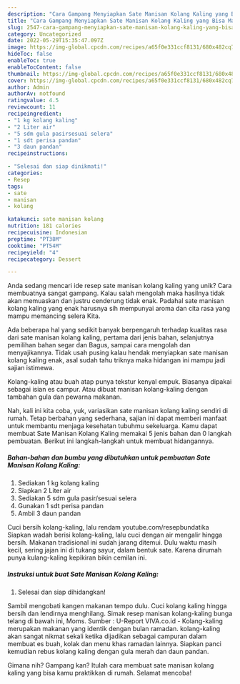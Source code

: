 ```yaml
---
description: "Cara Gampang Menyiapkan Sate Manisan Kolang Kaling yang Bisa Manjain Lidah"
title: "Cara Gampang Menyiapkan Sate Manisan Kolang Kaling yang Bisa Manjain Lidah"
slug: 2547-cara-gampang-menyiapkan-sate-manisan-kolang-kaling-yang-bisa-manjain-lidah
category: Uncategorized
date: 2022-05-29T15:35:47.097Z
image: https://img-global.cpcdn.com/recipes/a65f0e331ccf8131/680x482cq70/sate-manisan-kolang-kaling-foto-resep-utama.jpg
hideToc: false
enableToc: true
enableTocContent: false
thumbnail: https://img-global.cpcdn.com/recipes/a65f0e331ccf8131/680x482cq70/sate-manisan-kolang-kaling-foto-resep-utama.jpg
cover: https://img-global.cpcdn.com/recipes/a65f0e331ccf8131/680x482cq70/sate-manisan-kolang-kaling-foto-resep-utama.jpg
author: Admin
authorAv: notfound
ratingvalue: 4.5
reviewcount: 11
recipeingredient:
- "1 kg kolang kaling"
- "2 Liter air"
- "5 sdm gula pasirsesuai selera"
- "1 sdt perisa pandan"
- "3 daun pandan"
recipeinstructions:

- "Selesai dan siap dinikmati!"
categories:
- Resep
tags:
- sate
- manisan
- kolang

katakunci: sate manisan kolang 
nutrition: 181 calories
recipecuisine: Indonesian
preptime: "PT38M"
cooktime: "PT54M"
recipeyield: "4"
recipecategory: Dessert

---
```





Anda sedang mencari ide resep sate manisan kolang kaling yang unik? Cara membuatnya sangat gampang. Kalau salah mengolah maka hasilnya tidak akan memuaskan dan justru cenderung tidak enak. Padahal sate manisan kolang kaling yang enak harusnya sih mempunyai aroma dan cita rasa yang mampu memancing selera Kita.





Ada beberapa hal yang sedikit banyak berpengaruh terhadap kualitas rasa dari sate manisan kolang kaling, pertama dari jenis bahan, selanjutnya pemilihan bahan segar dan Bagus, sampai cara mengolah dan menyajikannya. Tidak usah pusing kalau hendak menyiapkan sate manisan kolang kaling enak,      asal sudah tahu triknya maka hidangan ini mampu jadi sajian istimewa.














Kolang-kaling atau buah atap punya tekstur kenyal empuk. Biasanya dipakai sebagai isian es campur. Atau dibuat manisan kolang-kaling dengan tambahan gula dan pewarna makanan.






Nah, kali ini kita coba, yuk, variasikan sate manisan kolang kaling sendiri di rumah. Tetap berbahan yang sederhana, sajian ini dapat memberi manfaat untuk membantu menjaga kesehatan tubuhmu sekeluarga. Kamu dapat membuat Sate Manisan Kolang Kaling memakai 5 jenis bahan dan 0 langkah pembuatan. Berikut ini langkah-langkah untuk membuat hidangannya.

<!--inarticleads1-->

##### Bahan-bahan dan bumbu yang dibutuhkan untuk pembuatan Sate Manisan Kolang Kaling:

1. Sediakan 1 kg kolang kaling
1. Siapkan 2 Liter air
1. Sediakan 5 sdm gula pasir/sesuai selera
1. Gunakan 1 sdt perisa pandan
1. Ambil 3 daun pandan


Cuci bersih kolang-kaling, lalu rendam youtube.com/resepbundatika Siapkan wadah berisi kolang-kaling, lalu cuci dengan air mengalir hingga bersih. Makanan tradisional ini sudah jarang ditemui. Dulu waktu masih kecil, sering jajan ini di tukang sayur, dalam bentuk sate. Karena dirumah punya kulang-kaling kepikiran bikin cemilan ini. 

<!--inarticleads2-->

##### Instruksi untuk buat Sate Manisan Kolang Kaling:


1. Selesai dan siap dihidangkan!

Sambil mengobati kangen makanan tempo dulu. Cuci kolang kaling hingga bersih dan lendirnya menghilang. Simak resep manisan kolang-kaling bunga telang di bawah ini, Moms. Sumber : U-Report VIVA.co.id - Kolang-kaling merupakan makanan yang identik dengan bulan ramadan. kolang-kaling akan sangat nikmat sekali ketika dijadikan sebagai campuran dalam membuat es buah, kolak dan menu khas ramadan lainnya. Siapkan panci kemudian rebus kolang kaling dengan gula merah dan daun pandan. 

Gimana nih? Gampang kan? Itulah cara membuat sate manisan kolang kaling yang bisa kamu praktikkan di rumah. Selamat mencoba!
